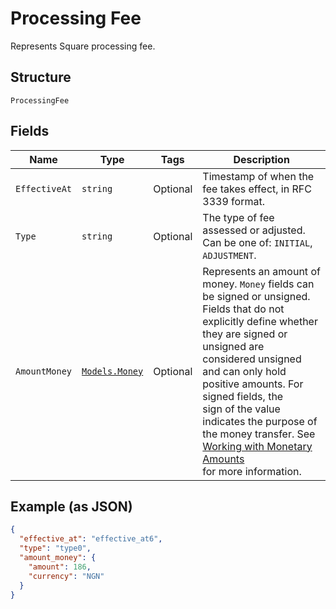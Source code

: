 
# Processing Fee

Represents Square processing fee.

## Structure

`ProcessingFee`

## Fields

| Name | Type | Tags | Description |
|  --- | --- | --- | --- |
| `EffectiveAt` | `string` | Optional | Timestamp of when the fee takes effect, in RFC 3339 format. |
| `Type` | `string` | Optional | The type of fee assessed or adjusted. Can be one of: `INITIAL`, `ADJUSTMENT`. |
| `AmountMoney` | [`Models.Money`](/doc/models/money.md) | Optional | Represents an amount of money. `Money` fields can be signed or unsigned.<br>Fields that do not explicitly define whether they are signed or unsigned are<br>considered unsigned and can only hold positive amounts. For signed fields, the<br>sign of the value indicates the purpose of the money transfer. See<br>[Working with Monetary Amounts](https://developer.squareup.com/docs/build-basics/working-with-monetary-amounts)<br>for more information. |

## Example (as JSON)

```json
{
  "effective_at": "effective_at6",
  "type": "type0",
  "amount_money": {
    "amount": 186,
    "currency": "NGN"
  }
}
```

